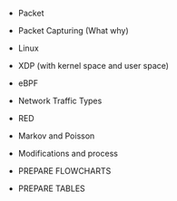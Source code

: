 - Packet
- Packet Capturing (What why)
- Linux
- XDP (with kernel space and user space)
- eBPF
- Network Traffic Types
- RED
- Markov and Poisson
- Modifications and process

- PREPARE FLOWCHARTS
- PREPARE TABLES
